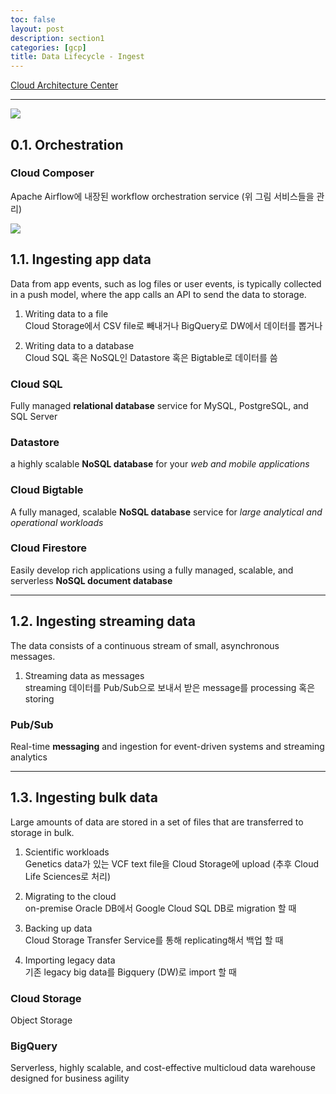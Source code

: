 ```yaml
---
toc: false
layout: post
description: section1
categories: [gcp]
title: Data Lifecycle - Ingest
---
```


[Cloud Architecture Center](https://cloud.google.com/architecture/data-lifecycle-cloud-platform#ingest)

---

![]({{site.baseurl}}/images/post/data-lifecycle-1.svg)


## 0.1. Orchestration 

### Cloud Composer
Apache Airflow에 내장된 workflow orchestration service (위 그림 서비스들을 관리)

![]({{site.baseurl}}/images/post/data-lifecycle-2.svg)


## 1.1. Ingesting app data
Data from app events, such as log files or user events, is typically collected in a push model, where the app calls an API to send the data to storage.  

1) Writing data to a file  
Cloud Storage에서 CSV file로 빼내거나
BigQuery로 DW에서 데이터를 뽑거나

2) Writing data to a database  
Cloud SQL 혹은 NoSQL인 Datastore 혹은 Bigtable로 데이터를 씀


### Cloud SQL
Fully managed **relational database** service for MySQL, PostgreSQL, and SQL Server  


### Datastore
a highly scalable **NoSQL database** for your *web and mobile applications*  


### Cloud Bigtable
A fully managed, scalable **NoSQL database** service for *large analytical and operational workloads*  


### Cloud Firestore
Easily develop rich applications using a fully managed, scalable, and serverless **NoSQL document database**  


---
## 1.2. Ingesting streaming data
The data consists of a continuous stream of small, asynchronous messages.  

1) Streaming data as messages  
streaming 데이터를 Pub/Sub으로 보내서 받은 message를 processing 혹은 storing  



### Pub/Sub
Real-time **messaging** and ingestion for event-driven systems and streaming analytics 



---
## 1.3. Ingesting bulk data
Large amounts of data are stored in a set of files that are transferred to storage in bulk.  

1) Scientific workloads  
Genetics data가 있는 VCF text file을 Cloud Storage에 upload (추후 Cloud Life Sciences로 처리)


2) Migrating to the cloud  
on-premise Oracle DB에서 Google Cloud SQL DB로 migration 할 때

3) Backing up data  
Cloud Storage Transfer Service를 통해 replicating해서 백업 할 때

4) Importing legacy data  
기존 legacy big data를 Bigquery (DW)로 import 할 때 



### Cloud Storage
Object Storage  

### BigQuery  
Serverless, highly scalable, and cost-effective multicloud data warehouse designed for business agility  












